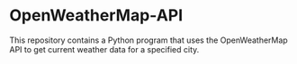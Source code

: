 # OpenWeatherMap-API
This repository contains a Python program that uses the OpenWeatherMap API to get current weather data for a specified city.
